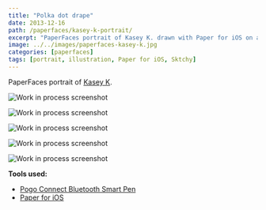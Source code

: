 ```yaml
---
title: "Polka dot drape"
date: 2013-12-16
path: /paperfaces/kasey-k-portrait/
excerpt: "PaperFaces portrait of Kasey K. drawn with Paper for iOS on an iPad."
image: ../../images/paperfaces-kasey-k.jpg
categories: [paperfaces]
tags: [portrait, illustration, Paper for iOS, Sktchy]
---
```


PaperFaces portrait of [Kasey K](https://sktchy.com/mKWI5D).

![Work in process screenshot](../../images/paperfaces-kasey-k-process-1-lg.jpg)

![Work in process screenshot](../../images/paperfaces-kasey-k-process-2-lg.jpg)

![Work in process screenshot](../../images/paperfaces-kasey-k-process-3-lg.jpg)

![Work in process screenshot](../../images/paperfaces-kasey-k-process-4-lg.jpg)

![Work in process screenshot](../../images/paperfaces-kasey-k-process-5-lg.jpg)

**Tools used:**

- [Pogo Connect Bluetooth Smart Pen](https://www.amazon.com/gp/product/B009K448L4/ref=as_li_ss_tl?ie=UTF8&camp=1789&creative=390957&creativeASIN=B009K448L4&linkCode=as2&tag=mademist-20)
- [Paper for iOS](https://paper.bywetransfer.com/)
